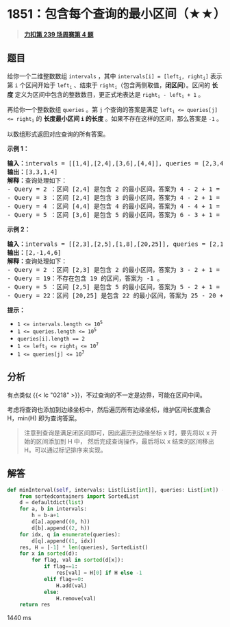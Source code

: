 # 1851：包含每个查询的最小区间（★★）


> <u>**[力扣第 239 场周赛第 4 题](https://leetcode.cn/problems/minimum-interval-to-include-each-query/)**</u>

## 题目

<p>给你一个二维整数数组 <code>intervals</code> ，其中 <code>intervals[i] = [left<sub>i</sub>, right<sub>i</sub>]</code> 表示第 <code>i</code> 个区间开始于 <code>left<sub>i</sub></code> 、结束于 <code>right<sub>i</sub></code>（包含两侧取值，<strong>闭区间</strong>）。区间的 <strong>长度</strong> 定义为区间中包含的整数数目，更正式地表达是 <code>right<sub>i</sub> - left<sub>i</sub> + 1</code> 。</p>

<p>再给你一个整数数组 <code>queries</code> 。第 <code>j</code> 个查询的答案是满足 <code>left<sub>i</sub> <= queries[j] <= right<sub>i</sub></code> 的 <strong>长度最小区间 <code>i</code> 的长度</strong> 。如果不存在这样的区间，那么答案是 <code>-1</code> 。</p>

<p>以数组形式返回对应查询的所有答案。</p>



<p><strong>示例 1：</strong></p>

<pre>
<strong>输入：</strong>intervals = [[1,4],[2,4],[3,6],[4,4]], queries = [2,3,4,5]
<strong>输出：</strong>[3,3,1,4]
<strong>解释：</strong>查询处理如下：
- Query = 2 ：区间 [2,4] 是包含 2 的最小区间，答案为 4 - 2 + 1 = 3 。
- Query = 3 ：区间 [2,4] 是包含 3 的最小区间，答案为 4 - 2 + 1 = 3 。
- Query = 4 ：区间 [4,4] 是包含 4 的最小区间，答案为 4 - 4 + 1 = 1 。
- Query = 5 ：区间 [3,6] 是包含 5 的最小区间，答案为 6 - 3 + 1 = 4 。
</pre>

<p><strong>示例 2：</strong></p>

<pre>
<strong>输入：</strong>intervals = [[2,3],[2,5],[1,8],[20,25]], queries = [2,19,5,22]
<strong>输出：</strong>[2,-1,4,6]
<strong>解释：</strong>查询处理如下：
- Query = 2 ：区间 [2,3] 是包含 2 的最小区间，答案为 3 - 2 + 1 = 2 。
- Query = 19：不存在包含 19 的区间，答案为 -1 。
- Query = 5 ：区间 [2,5] 是包含 5 的最小区间，答案为 5 - 2 + 1 = 4 。
- Query = 22：区间 [20,25] 是包含 22 的最小区间，答案为 25 - 20 + 1 = 6 。
</pre>



<p><strong>提示：</strong></p>

<ul>
<li><code>1 <= intervals.length <= 10<sup>5</sup></code></li>
<li><code>1 <= queries.length <= 10<sup>5</sup></code></li>
<li><code>queries[i].length == 2</code></li>
<li><code>1 <= left<sub>i</sub> <= right<sub>i</sub> <= 10<sup>7</sup></code></li>
<li><code>1 <= queries[j] <= 10<sup>7</sup></code></li>
</ul>


## 分析

有点类似 {{< lc "0218" >}}，不过查询的不一定是边界，可能在区间中间。

考虑将查询也添加到边缘坐标中，然后遍历所有边缘坐标，维护区间长度集合 H，min(H) 即为查询答案。

> 注意到查询是满足闭区间即可，因此遍历到边缘坐标 x 时，要先将以 x 开始的区间添加到 H 中，
>然后完成查询操作，最后将以 x 结束的区间移出 H。可以通过标记排序来实现。

## 解答

```python
def minInterval(self, intervals: List[List[int]], queries: List[int]) -> List[int]:
    from sortedcontainers import SortedList
    d = defaultdict(list)
    for a, b in intervals:
        h = b-a+1
        d[a].append((0, h))
        d[b].append((2, h))
    for idx, q in enumerate(queries):
        d[q].append((1, idx))
    res, H = [-1] * len(queries), SortedList()
    for x in sorted(d):
        for flag, val in sorted(d[x]):
            if flag==1:
                res[val] = H[0] if H else -1
            elif flag==0:
                H.add(val)
            else:
                H.remove(val)
    return res
```
1440 ms

